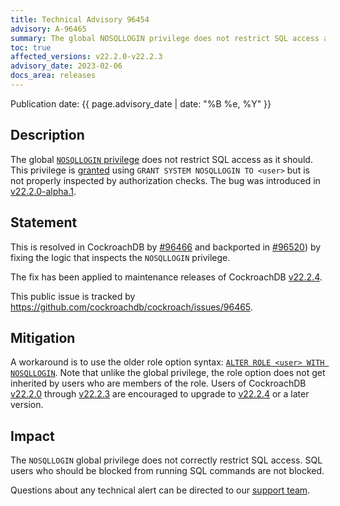 ```yaml
---
title: Technical Advisory 96454
advisory: A-96465
summary: The global NOSQLLOGIN privilege does not restrict SQL access as it should.
toc: true
affected_versions: v22.2.0-v22.2.3
advisory_date: 2023-02-06
docs_area: releases
---
```


Publication date: {{ page.advisory_date | date: "%B %e, %Y" }}

## Description

The global [`NOSQLLOGIN` privilege](../v22.2/security-reference/authorization.html#supported-privileges) does not restrict SQL access as it should. This privilege is [granted](../v22.2/security-reference/authorization.html) using `GRANT SYSTEM NOSQLLOGIN TO <user>` but is not properly inspected by authorization checks. The bug was introduced in [v22.2.0-alpha.1](../releases/v22.2.html#v22-2-0-alpha-1).

## Statement

This is resolved in CockroachDB by [#96466](https://github.com/cockroachdb/cockroach/pull/96466)
and backported in [#96520](https://github.com/cockroachdb/cockroach/pull/96520)) by fixing the logic that inspects the `NOSQLLOGIN` privilege.

The fix has been applied to maintenance releases of CockroachDB [v22.2.4](../releases/v22.2.html#v22-2-4).

This public issue is tracked by https://github.com/cockroachdb/cockroach/issues/96465. 

## Mitigation

A workaround is to use the older role option syntax: [`ALTER ROLE <user> WITH NOSQLLOGIN`](../v22.2/alter-role.html). Note that unlike the global privilege, the role option does not get inherited by users who are members of the role.
Users of CockroachDB [v22.2.0](../releases/v22.2.html#v22-2-0) through [v22.2.3](../releases/v22.2.html#v22-2-3) are encouraged to upgrade to [v22.2.4](../releases/v22.2.html#v22-2-4) or a later version.

## Impact

The `NOSQLLOGIN` global privilege does not correctly restrict SQL access. SQL users who should be blocked from running SQL commands are not blocked.

Questions about any technical alert can be directed to our [support team](https://support.cockroachlabs.com/).
